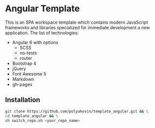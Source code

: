 # Angular Template

This is an SPA workspace template which contains modern JavaScript frameworks and libraries specialized for immediate development a new application.
The list of technologies:

- Angular 6 with options
  - SCSS
  - no-tests
  - router
- Bootstrap 4
- jQuery
- Font Awesome 5
- Markdown
- gh-pages


## Installation

```sh
git clone https://github.com/polyakovin/template_angular.git && \
cd template_angular && \
sh switch_repo.sh <your_repo_name>
```